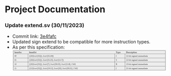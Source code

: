 # Project Documentation
### Update extend.sv (30/11/2023)
- Commit link: [3e4fafc](https://github.com/Nimosteve88/Team-3-RISCV-RV32I_Processor_Project/commit/3e4fafc912e18e5374f2e2fd655fe2d79ee5294e?diff=unified&w=0)
- Updated sign extend to be compatible for more instruction types.
- As per this specification:
![Alt text](image.png)